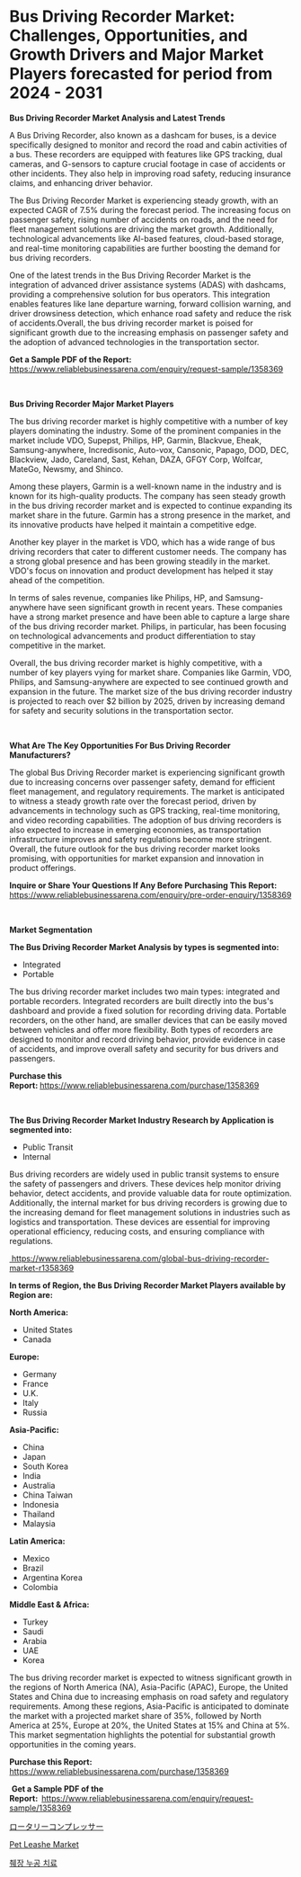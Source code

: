 <p><h1>Bus Driving Recorder Market: Challenges, Opportunities, and Growth Drivers and Major Market Players forecasted for period from 2024 - 2031</h1></p><p><strong>Bus Driving Recorder Market Analysis and Latest Trends</strong></p>
<p><p>A Bus Driving Recorder, also known as a dashcam for buses, is a device specifically designed to monitor and record the road and cabin activities of a bus. These recorders are equipped with features like GPS tracking, dual cameras, and G-sensors to capture crucial footage in case of accidents or other incidents. They also help in improving road safety, reducing insurance claims, and enhancing driver behavior.</p><p>The Bus Driving Recorder Market is experiencing steady growth, with an expected CAGR of 7.5% during the forecast period. The increasing focus on passenger safety, rising number of accidents on roads, and the need for fleet management solutions are driving the market growth. Additionally, technological advancements like AI-based features, cloud-based storage, and real-time monitoring capabilities are further boosting the demand for bus driving recorders.</p><p>One of the latest trends in the Bus Driving Recorder Market is the integration of advanced driver assistance systems (ADAS) with dashcams, providing a comprehensive solution for bus operators. This integration enables features like lane departure warning, forward collision warning, and driver drowsiness detection, which enhance road safety and reduce the risk of accidents.Overall, the bus driving recorder market is poised for significant growth due to the increasing emphasis on passenger safety and the adoption of advanced technologies in the transportation sector.</p></p>
<p><strong>Get a Sample PDF of the Report:&nbsp;</strong> <a href="https://www.reliablebusinessarena.com/enquiry/request-sample/1358369">https://www.reliablebusinessarena.com/enquiry/request-sample/1358369</a></p>
<p>&nbsp;</p>
<p><strong>Bus Driving Recorder Major Market Players</strong></p>
<p><p>The bus driving recorder market is highly competitive with a number of key players dominating the industry. Some of the prominent companies in the market include VDO, Supepst, Philips, HP, Garmin, Blackvue, Eheak, Samsung-anywhere, Incredisonic, Auto-vox, Cansonic, Papago, DOD, DEC, Blackview, Jado, Careland, Sast, Kehan, DAZA, GFGY Corp, Wolfcar, MateGo, Newsmy, and Shinco.</p><p>Among these players, Garmin is a well-known name in the industry and is known for its high-quality products. The company has seen steady growth in the bus driving recorder market and is expected to continue expanding its market share in the future. Garmin has a strong presence in the market, and its innovative products have helped it maintain a competitive edge.</p><p>Another key player in the market is VDO, which has a wide range of bus driving recorders that cater to different customer needs. The company has a strong global presence and has been growing steadily in the market. VDO's focus on innovation and product development has helped it stay ahead of the competition.</p><p>In terms of sales revenue, companies like Philips, HP, and Samsung-anywhere have seen significant growth in recent years. These companies have a strong market presence and have been able to capture a large share of the bus driving recorder market. Philips, in particular, has been focusing on technological advancements and product differentiation to stay competitive in the market.</p><p>Overall, the bus driving recorder market is highly competitive, with a number of key players vying for market share. Companies like Garmin, VDO, Philips, and Samsung-anywhere are expected to see continued growth and expansion in the future.  The market size of the bus driving recorder industry is projected to reach over $2 billion by 2025, driven by increasing demand for safety and security solutions in the transportation sector.</p></p>
<p>&nbsp;</p>
<p><strong>What Are The Key Opportunities For Bus Driving Recorder Manufacturers?</strong></p>
<p><p>The global Bus Driving Recorder market is experiencing significant growth due to increasing concerns over passenger safety, demand for efficient fleet management, and regulatory requirements. The market is anticipated to witness a steady growth rate over the forecast period, driven by advancements in technology such as GPS tracking, real-time monitoring, and video recording capabilities. The adoption of bus driving recorders is also expected to increase in emerging economies, as transportation infrastructure improves and safety regulations become more stringent. Overall, the future outlook for the bus driving recorder market looks promising, with opportunities for market expansion and innovation in product offerings.</p></p>
<p><strong>Inquire or Share Your Questions If Any Before Purchasing This Report:</strong> <a href="https://www.reliablebusinessarena.com/enquiry/pre-order-enquiry/1358369">https://www.reliablebusinessarena.com/enquiry/pre-order-enquiry/1358369</a></p>
<p>&nbsp;</p>
<p><strong>Market Segmentation</strong></p>
<p><strong>The Bus Driving Recorder Market Analysis by types is segmented into:</strong></p>
<p><ul><li>Integrated</li><li>Portable</li></ul></p>
<p><p>The bus driving recorder market includes two main types: integrated and portable recorders. Integrated recorders are built directly into the bus's dashboard and provide a fixed solution for recording driving data. Portable recorders, on the other hand, are smaller devices that can be easily moved between vehicles and offer more flexibility. Both types of recorders are designed to monitor and record driving behavior, provide evidence in case of accidents, and improve overall safety and security for bus drivers and passengers.</p></p>
<p><strong>Purchase this Report:&nbsp;</strong><a href="https://www.reliablebusinessarena.com/purchase/1358369">https://www.reliablebusinessarena.com/purchase/1358369</a></p>
<p>&nbsp;</p>
<p><strong>The Bus Driving Recorder Market Industry Research by Application is segmented into:</strong></p>
<p><ul><li>Public Transit</li><li>Internal</li></ul></p>
<p><p>Bus driving recorders are widely used in public transit systems to ensure the safety of passengers and drivers. These devices help monitor driving behavior, detect accidents, and provide valuable data for route optimization. Additionally, the internal market for bus driving recorders is growing due to the increasing demand for fleet management solutions in industries such as logistics and transportation. These devices are essential for improving operational efficiency, reducing costs, and ensuring compliance with regulations.</p></p>
<p><a href="https://www.reliablebusinessarena.com/global-bus-driving-recorder-market-r1358369">&nbsp;https://www.reliablebusinessarena.com/global-bus-driving-recorder-market-r1358369</a></p>
<p><strong>In terms of Region, the Bus Driving Recorder Market Players available by Region are:</strong></p>
<p>
    <p> <strong> North America: </strong>
        <ul>
            <li>United States</li>
            <li>Canada</li>
        </ul>
        </p> 
    <p> <strong> Europe: </strong>
        <ul>
            <li>Germany</li>
            <li>France</li>
            <li>U.K.</li>
            <li>Italy</li>
            <li>Russia</li>
        </ul>
        </p> 
    <p> <strong> Asia-Pacific: </strong>
        <ul>
            <li>China</li>
            <li>Japan</li>
            <li>South Korea</li>
            <li>India</li>
            <li>Australia</li>
            <li>China Taiwan</li>
            <li>Indonesia</li>
            <li>Thailand</li>
            <li>Malaysia</li>
        </ul>
        </p> 
    <p> <strong> Latin America: </strong>
        <ul>
            <li>Mexico</li>
            <li>Brazil</li>
            <li>Argentina Korea</li>
            <li>Colombia</li>
        </ul>
        </p> 
    <p> <strong> Middle East & Africa: </strong>
        <ul>
            <li>Turkey</li>
            <li>Saudi</li>
            <li>Arabia</li>
            <li>UAE</li>
            <li>Korea</li>
        </ul>
    </p>
    </p>
<p><p>The bus driving recorder market is expected to witness significant growth in the regions of North America (NA), Asia-Pacific (APAC), Europe, the United States and China due to increasing emphasis on road safety and regulatory requirements. Among these regions, Asia-Pacific is anticipated to dominate the market with a projected market share of 35%, followed by North America at 25%, Europe at 20%, the United States at 15% and China at 5%. This market segmentation highlights the potential for substantial growth opportunities in the coming years.</p></p>
<p><strong>Purchase this Report: </strong><a href="https://www.reliablebusinessarena.com/purchase/1358369">https://www.reliablebusinessarena.com/purchase/1358369</a></p>
<p>&nbsp;<strong>Get a Sample PDF of the Report:&nbsp;&nbsp;</strong><a href="https://www.reliablebusinessarena.com/enquiry/request-sample/1358369">https://www.reliablebusinessarena.com/enquiry/request-sample/1358369</a></p>
<p><strong></strong></p>
<p><p><a href="https://github.com/mohamedbakry57/Market-Research-Report-List-5/blob/main/1633786868.md">ロータリーコンプレッサー</a></p><p><a href="https://github.com/wwwkeltoum/Market-Research-Report-List-4/blob/main/pet-leashe-market.md">Pet Leashe Market</a></p><p><a href="https://github.com/laholand/Market-Research-Report-List-5/blob/main/11618504482.md">췌장 누공 치료</a></p></p>